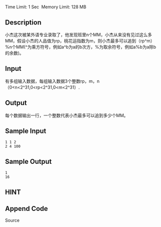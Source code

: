 # 
Time Limit: 1 Sec  Memory Limit: 128 MB


## Description
小杰这次被某外语专业录取了，他发现班里n个MM，小杰从来没有见过这么多MM，假设小杰的人品值为rp，桃花运指数为m，则小杰最多可以追到（rp^m）%n个MM(^为乘方符号，例如a^b为a的b次方，%为取余符号，例如a%b为a除b的余数)。


## Input
有多组输入数据，每组输入数据3个整数rp，m，n（0<n<2^31,0<rp<2^31,0<m<2^31）.


## Output
每个数据输出一行，一个整数代表小杰最多可以追到多少个MM。


## Sample Input
```
1 1 2
2 4 100

```
## Sample Output
```
1
16
```

## HINT


## Append Code
Source